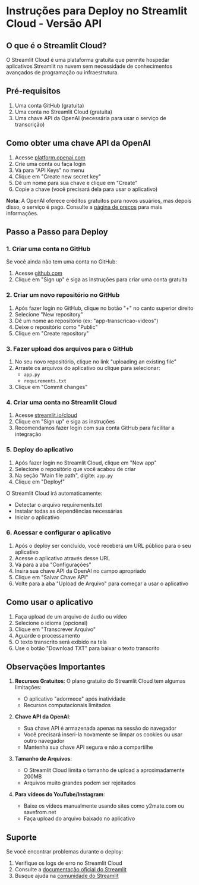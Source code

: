 # Instruções para Deploy no Streamlit Cloud - Versão API

## O que é o Streamlit Cloud?

O Streamlit Cloud é uma plataforma gratuita que permite hospedar aplicativos Streamlit na nuvem sem necessidade de conhecimentos avançados de programação ou infraestrutura.

## Pré-requisitos

1. Uma conta GitHub (gratuita)
2. Uma conta no Streamlit Cloud (gratuita)
3. Uma chave API da OpenAI (necessária para usar o serviço de transcrição)

## Como obter uma chave API da OpenAI

1. Acesse [platform.openai.com](https://platform.openai.com/)
2. Crie uma conta ou faça login
3. Vá para "API Keys" no menu
4. Clique em "Create new secret key"
5. Dê um nome para sua chave e clique em "Create"
6. Copie a chave (você precisará dela para usar o aplicativo)

**Nota**: A OpenAI oferece créditos gratuitos para novos usuários, mas depois disso, o serviço é pago. Consulte a [página de preços](https://openai.com/pricing) para mais informações.

## Passo a Passo para Deploy

### 1. Criar uma conta no GitHub

Se você ainda não tem uma conta no GitHub:
1. Acesse [github.com](https://github.com)
2. Clique em "Sign up" e siga as instruções para criar uma conta gratuita

### 2. Criar um novo repositório no GitHub

1. Após fazer login no GitHub, clique no botão "+" no canto superior direito
2. Selecione "New repository"
3. Dê um nome ao repositório (ex: "app-transcricao-videos")
4. Deixe o repositório como "Public"
5. Clique em "Create repository"

### 3. Fazer upload dos arquivos para o GitHub

1. No seu novo repositório, clique no link "uploading an existing file"
2. Arraste os arquivos do aplicativo ou clique para selecionar:
   - `app.py`
   - `requirements.txt`
3. Clique em "Commit changes"

### 4. Criar uma conta no Streamlit Cloud

1. Acesse [streamlit.io/cloud](https://streamlit.io/cloud)
2. Clique em "Sign up" e siga as instruções
3. Recomendamos fazer login com sua conta GitHub para facilitar a integração

### 5. Deploy do aplicativo

1. Após fazer login no Streamlit Cloud, clique em "New app"
2. Selecione o repositório que você acabou de criar
3. Na seção "Main file path", digite: `app.py`
4. Clique em "Deploy!"

O Streamlit Cloud irá automaticamente:
- Detectar o arquivo requirements.txt
- Instalar todas as dependências necessárias
- Iniciar o aplicativo

### 6. Acessar e configurar o aplicativo

1. Após o deploy ser concluído, você receberá um URL público para o seu aplicativo
2. Acesse o aplicativo através desse URL
3. Vá para a aba "Configurações"
4. Insira sua chave API da OpenAI no campo apropriado
5. Clique em "Salvar Chave API"
6. Volte para a aba "Upload de Arquivo" para começar a usar o aplicativo

## Como usar o aplicativo

1. Faça upload de um arquivo de áudio ou vídeo
2. Selecione o idioma (opcional)
3. Clique em "Transcrever Arquivo"
4. Aguarde o processamento
5. O texto transcrito será exibido na tela
6. Use o botão "Download TXT" para baixar o texto transcrito

## Observações Importantes

1. **Recursos Gratuitos**: O plano gratuito do Streamlit Cloud tem algumas limitações:
   - O aplicativo "adormece" após inatividade
   - Recursos computacionais limitados

2. **Chave API da OpenAI**: 
   - Sua chave API é armazenada apenas na sessão do navegador
   - Você precisará inseri-la novamente se limpar os cookies ou usar outro navegador
   - Mantenha sua chave API segura e não a compartilhe

3. **Tamanho de Arquivos**:
   - O Streamlit Cloud limita o tamanho de upload a aproximadamente 200MB
   - Arquivos muito grandes podem ser rejeitados

4. **Para vídeos do YouTube/Instagram**:
   - Baixe os vídeos manualmente usando sites como y2mate.com ou savefrom.net
   - Faça upload do arquivo baixado no aplicativo

## Suporte

Se você encontrar problemas durante o deploy:
1. Verifique os logs de erro no Streamlit Cloud
2. Consulte a [documentação oficial do Streamlit](https://docs.streamlit.io/)
3. Busque ajuda na [comunidade do Streamlit](https://discuss.streamlit.io/)
